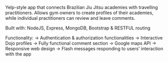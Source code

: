 Yelp-style app that connects Brazilian Jiu Jitsu academies with travelling practitioners. Allows gym owners to create profiles of their academies, while individual practitioners can review and leave comments.

Built with: NodeJS, Express, MongoDB, Bootstrap & RESTFUL routing

Functionality:
 -> Authentication & authorization functionalities
 -> Interactive Dojo profiles
 -> Fully functional comment section
 -> Google maps API
 -> Responsive web design
 -> Flash messages responding to users’ interaction with the app

